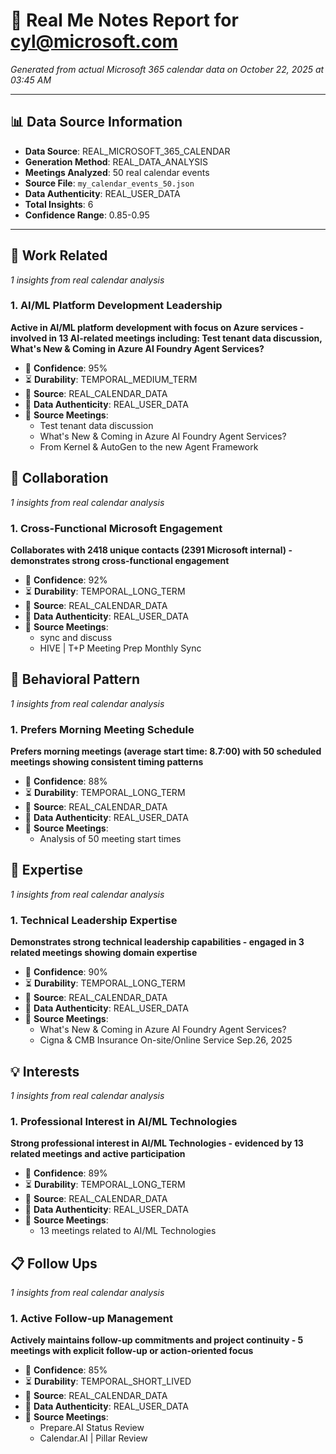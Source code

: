 # 🧠 Real Me Notes Report for cyl@microsoft.com

*Generated from actual Microsoft 365 calendar data on October 22, 2025 at 03:45 AM*

---

## 📊 Data Source Information

- **Data Source**: REAL_MICROSOFT_365_CALENDAR
- **Generation Method**: REAL_DATA_ANALYSIS
- **Meetings Analyzed**: 50 real calendar events
- **Source File**: `my_calendar_events_50.json`
- **Data Authenticity**: REAL_USER_DATA
- **Total Insights**: 6
- **Confidence Range**: 0.85-0.95

---

## 💼 Work Related

*1 insights from real calendar analysis*

### 1. AI/ML Platform Development Leadership

**Active in AI/ML platform development with focus on Azure services - involved in 13 AI-related meetings including: Test tenant data discussion, What's New & Coming in Azure AI Foundry Agent Services?**

- 🎯 **Confidence**: 95%
- ⏳ **Durability**: TEMPORAL_MEDIUM_TERM
- 📡 **Source**: REAL_CALENDAR_DATA
- 🔐 **Data Authenticity**: REAL_USER_DATA
- 📅 **Source Meetings**:
  - Test tenant data discussion
  - What's New & Coming in Azure AI Foundry Agent Services?
  - From Kernel & AutoGen to the new Agent Framework

## 🤝 Collaboration

*1 insights from real calendar analysis*

### 1. Cross-Functional Microsoft Engagement

**Collaborates with 2418 unique contacts (2391 Microsoft internal) - demonstrates strong cross-functional engagement**

- 🎯 **Confidence**: 92%
- ⏳ **Durability**: TEMPORAL_LONG_TERM
- 📡 **Source**: REAL_CALENDAR_DATA
- 🔐 **Data Authenticity**: REAL_USER_DATA
- 📅 **Source Meetings**:
  - sync and discuss
  - HIVE | T+P Meeting Prep Monthly Sync

## 🧭 Behavioral Pattern

*1 insights from real calendar analysis*

### 1. Prefers Morning Meeting Schedule

**Prefers morning meetings (average start time: 8.7:00) with 50 scheduled meetings showing consistent timing patterns**

- 🎯 **Confidence**: 88%
- ⏳ **Durability**: TEMPORAL_LONG_TERM
- 📡 **Source**: REAL_CALENDAR_DATA
- 🔐 **Data Authenticity**: REAL_USER_DATA
- 📅 **Source Meetings**:
  - Analysis of 50 meeting start times

## 🎯 Expertise

*1 insights from real calendar analysis*

### 1. Technical Leadership Expertise

**Demonstrates strong technical leadership capabilities - engaged in 3 related meetings showing domain expertise**

- 🎯 **Confidence**: 90%
- ⏳ **Durability**: TEMPORAL_LONG_TERM
- 📡 **Source**: REAL_CALENDAR_DATA
- 🔐 **Data Authenticity**: REAL_USER_DATA
- 📅 **Source Meetings**:
  - What's New & Coming in Azure AI Foundry Agent Services?
  - Cigna & CMB Insurance On-site/Online Service Sep.26, 2025

## 💡 Interests

*1 insights from real calendar analysis*

### 1. Professional Interest in AI/ML Technologies

**Strong professional interest in AI/ML Technologies - evidenced by 13 related meetings and active participation**

- 🎯 **Confidence**: 89%
- ⏳ **Durability**: TEMPORAL_LONG_TERM
- 📡 **Source**: REAL_CALENDAR_DATA
- 🔐 **Data Authenticity**: REAL_USER_DATA
- 📅 **Source Meetings**:
  - 13 meetings related to AI/ML Technologies

## 📋 Follow Ups

*1 insights from real calendar analysis*

### 1. Active Follow-up Management

**Actively maintains follow-up commitments and project continuity - 5 meetings with explicit follow-up or action-oriented focus**

- 🎯 **Confidence**: 85%
- ⏳ **Durability**: TEMPORAL_SHORT_LIVED
- 📡 **Source**: REAL_CALENDAR_DATA
- 🔐 **Data Authenticity**: REAL_USER_DATA
- 📅 **Source Meetings**:
  - Prepare.AI Status Review
  - Calendar.AI | Pillar Review

